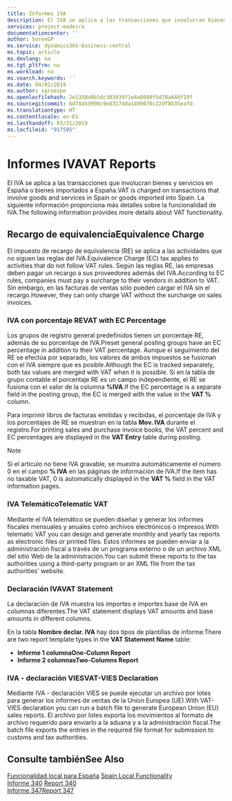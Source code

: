 ```yaml
---
title: Informes IVA
description: El IVA se aplica a las transacciones que involucran bienes y servicios en España o bienes importados a España. La siguiente información proporciona más detalles sobre la funcionalidad de IVA.
services: project-madeira
documentationcenter: ''
author: SorenGP
ms.service: dynamics365-business-central
ms.topic: article
ms.devlang: na
ms.tgt_pltfrm: na
ms.workload: na
ms.search.keywords: ''
ms.date: 04/01/2019
ms.author: sgroespe
ms.openlocfilehash: 2e1350a9b3dc303939f1e4a0680f5d78a64df19f
ms.sourcegitcommit: bd78a5d990c9e83174da1409076c22df8b35eafd
ms.translationtype: HT
ms.contentlocale: es-ES
ms.lasthandoff: 03/31/2019
ms.locfileid: "917595"
---
```

# <a name="vat-reports"></a><span data-ttu-id="70977-104">Informes IVA</span><span class="sxs-lookup"><span data-stu-id="70977-104">VAT Reports</span></span>
<span data-ttu-id="70977-105">El IVA se aplica a las transacciones que involucran bienes y servicios en España o bienes importados a España.</span><span class="sxs-lookup"><span data-stu-id="70977-105">VAT is charged on transactions that involve goods and services in Spain or goods imported into Spain.</span></span> <span data-ttu-id="70977-106">La siguiente información proporciona más detalles sobre la funcionalidad de IVA.</span><span class="sxs-lookup"><span data-stu-id="70977-106">The following information provides more details about VAT functionality.</span></span>  

## <a name="equivalence-charge"></a><span data-ttu-id="70977-107">Recargo de equivalencia</span><span class="sxs-lookup"><span data-stu-id="70977-107">Equivalence Charge</span></span>  
<span data-ttu-id="70977-108">El impuesto de recargo de equivalencia (RE) se aplica a las actividades que no siguen las reglas del IVA.</span><span class="sxs-lookup"><span data-stu-id="70977-108">Equivalence Charge (EC) tax applies to activities that do not follow VAT rules.</span></span> <span data-ttu-id="70977-109">Según las reglas RE, las empresas deben pagar un recargo a sus proveedores además del IVA.</span><span class="sxs-lookup"><span data-stu-id="70977-109">According to EC rules, companies must pay a surcharge to their vendors in addition to VAT.</span></span> <span data-ttu-id="70977-110">Sin embargo, en las facturas de ventas sólo pueden cargar el IVA sin el recargo.</span><span class="sxs-lookup"><span data-stu-id="70977-110">However, they can only charge VAT without the surcharge on sales invoices.</span></span>  

### <a name="vat-with-ec-percentage"></a><span data-ttu-id="70977-111">IVA con porcentaje RE</span><span class="sxs-lookup"><span data-stu-id="70977-111">VAT with EC Percentage</span></span>  
<span data-ttu-id="70977-112">Los grupos de registro general predefinidos tienen un porcentaje RE, además de su porcentaje de IVA.</span><span class="sxs-lookup"><span data-stu-id="70977-112">Preset general posting groups have an EC percentage in addition to their VAT percentage.</span></span> <span data-ttu-id="70977-113">Aunque el seguimiento del RE se efectúa por separado, los valores de ambos impuestos se fusionan con el IVA siempre que es posible.</span><span class="sxs-lookup"><span data-stu-id="70977-113">Although the EC is tracked separately, both tax values are merged with VAT when it is possible.</span></span> <span data-ttu-id="70977-114">Si en la tabla de grupo contable el porcentaje RE es un campo independiente, el RE se fusiona con el valor de la columna **%IVA**.</span><span class="sxs-lookup"><span data-stu-id="70977-114">If the EC percentage is a separate field in the posting group, the EC is merged with the value in the **VAT %** column.</span></span>  

<span data-ttu-id="70977-115">Para imprimir libros de facturas emitidas y recibidas, el porcentaje de IVA y los porcentajes de RE se muestran en la tabla **Mov. IVA** durante el registro.</span><span class="sxs-lookup"><span data-stu-id="70977-115">For printing sales and purchase invoice books, the VAT percent and EC percentages are displayed in the **VAT Entry** table during posting.</span></span>  

> [!NOTE]  
>  <span data-ttu-id="70977-116">Si el artículo no tiene IVA gravable, se muestra automáticamente el número 0 en el campo **% IVA** en las páginas de información de IVA.</span><span class="sxs-lookup"><span data-stu-id="70977-116">If the item has no taxable VAT, 0 is automatically displayed in the **VAT %** field in the VAT information pages.</span></span>  

### <a name="telematic-vat"></a><span data-ttu-id="70977-117">IVA Telemático</span><span class="sxs-lookup"><span data-stu-id="70977-117">Telematic VAT</span></span>  
<span data-ttu-id="70977-118">Mediante el IVA telemático se pueden diseñar y generar los informes fiscales mensuales y anuales como archivos electrónicos o impresos.</span><span class="sxs-lookup"><span data-stu-id="70977-118">With telematic VAT you can design and generate monthly and yearly tax reports as electronic files or printed files.</span></span> <span data-ttu-id="70977-119">Estos informes se pueden enviar a la administración fiscal a través de un programa externo o de un archivo XML del sitio Web de la administración.</span><span class="sxs-lookup"><span data-stu-id="70977-119">You can submit these reports to the tax authorities using a third-party program or an XML file from the tax authorities' website.</span></span>  

### <a name="vat-statement"></a><span data-ttu-id="70977-120">Declaración IVA</span><span class="sxs-lookup"><span data-stu-id="70977-120">VAT Statement</span></span>  
<span data-ttu-id="70977-121">La declaración de IVA muestra los importes e importes base de IVA en columnas diferentes.</span><span class="sxs-lookup"><span data-stu-id="70977-121">The VAT statement displays VAT amounts and base amounts in different columns.</span></span>  

<span data-ttu-id="70977-122">En la tabla **Nombre declar. IVA** hay dos tipos de plantillas de informe:</span><span class="sxs-lookup"><span data-stu-id="70977-122">There are two report template types in the **VAT Statement Name** table:</span></span>  

- <span data-ttu-id="70977-123">**Informe 1 columna**</span><span class="sxs-lookup"><span data-stu-id="70977-123">**One-Column Report**</span></span>  
- <span data-ttu-id="70977-124">**Informe 2 columnas**</span><span class="sxs-lookup"><span data-stu-id="70977-124">**Two-Columns Report**</span></span>  

### <a name="vat-vies-declaration"></a><span data-ttu-id="70977-125">IVA - declaración VIES</span><span class="sxs-lookup"><span data-stu-id="70977-125">VAT-VIES Declaration</span></span>  
<span data-ttu-id="70977-126">Mediante IVA - declaración VIES se puede ejecutar un archivo por lotes para generar los informes de ventas de la Union Europea (UE).</span><span class="sxs-lookup"><span data-stu-id="70977-126">With VAT-VIES declaration you can run a batch file to generate European Union (EU) sales reports.</span></span> <span data-ttu-id="70977-127">El archivo por lotes exporta los movimientos al formato de archivo requerido para enviarlo a la aduana y a la administración fiscal.</span><span class="sxs-lookup"><span data-stu-id="70977-127">The batch file exports the entries in the required file format for submission to customs and tax authorities.</span></span>  

## <a name="see-also"></a><span data-ttu-id="70977-128">Consulte también</span><span class="sxs-lookup"><span data-stu-id="70977-128">See Also</span></span>  
 <span data-ttu-id="70977-129">[Funcionalidad local para España](spain-local-functionality.md) </span><span class="sxs-lookup"><span data-stu-id="70977-129">[Spain Local Functionality](spain-local-functionality.md) </span></span>  
 <span data-ttu-id="70977-130">[Informe 340](report-340.md) </span><span class="sxs-lookup"><span data-stu-id="70977-130">[Report 340](report-340.md) </span></span>  
 [<span data-ttu-id="70977-131">Informe 347</span><span class="sxs-lookup"><span data-stu-id="70977-131">Report 347</span></span>](report-347.md)
